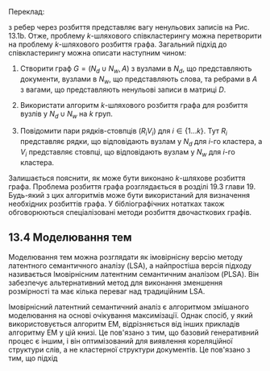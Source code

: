 Переклад:

з ребер через розбиття представляє вагу ненульових записів на Рис. 13.1b. Отже, проблему $k$-шляхового співкластерингу можна перетворити на проблему $k$-шляхового розбиття графа. Загальний підхід до співкластерингу можна описати наступним чином:

1. Створити граф $G = (N_d \cup N_w, A)$ з вузлами в $N_d$, що представляють документи, вузлами в $N_w$, що представляють слова, та ребрами в $A$ з вагами, що представляють ненульові записи в матриці $D$.

2. Використати алгоритм $k$-шляхового розбиття графа для розбиття вузлів у $N_d \cup N_w$ на $k$ груп.

3. Повідомити пари рядків-стовпців $(R_i V_i)$ для $i \in \{1 \ldots k\}$. Тут $R_i$ представляє рядки, що відповідають вузлам у $N_d$ для $i$-го кластера, а $V_i$ представляє стовпці, що відповідають вузлам у $N_w$ для $i$-го кластера.

Залишається пояснити, як може бути виконано $k$-шляхове розбиття графа. Проблема розбиття графа розглядається в розділі 19.3 глави 19. Будь-який з цих алгоритмів може бути використаний для визначення необхідних розбиттів графа. У бібліографічних нотатках також обговорюються спеціалізовані методи розбиття двочасткових графів.

## 13.4 Моделювання тем

Моделювання тем можна розглядати як імовірнісну версію методу латентного семантичного аналізу (LSA), а найпростіша версія підходу називається Імовірнісним латентним семантичним аналізом (PLSA). Він забезпечує альтернативний метод для виконання зменшення розмірності та має кілька переваг над традиційним LSA.

Імовірнісний латентний семантичний аналіз є алгоритмом змішаного моделювання на основі очікування максимізації. Однак спосіб, у який використовується алгоритм EM, відрізняється від інших прикладів алгоритму EM у цій книзі. Це пов'язано з тим, що базовий генеративний процес є іншим, і він оптимізований для виявлення кореляційної структури слів, а не кластерної структури документів. Це пов'язано з тим, що підхід